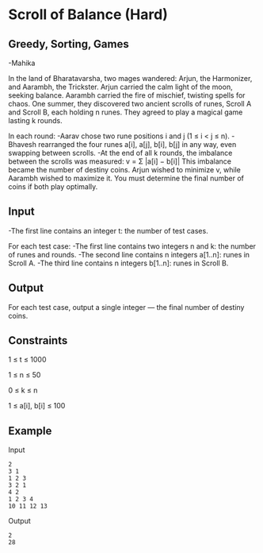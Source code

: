 # Scroll of Balance (Hard)
## Greedy, Sorting, Games
-Mahika

In the land of Bharatavarsha, two mages wandered: Arjun, the Harmonizer, and Aarambh, the Trickster. Arjun carried the calm light of the moon, seeking balance. Aarambh carried the fire of mischief, twisting spells for chaos.
One summer, they discovered two ancient scrolls of runes, Scroll A and Scroll B, each holding n runes. They agreed to play a magical game lasting k rounds.

In each round:
-Aarav chose two rune positions i and j (1 ≤ i < j ≤ n).
-Bhavesh rearranged the four runes a[i], a[j], b[i], b[j] in any way, even swapping between scrolls.
-At the end of all k rounds, the imbalance between the scrolls was measured:
v = Σ |a[i] − b[i]|
This imbalance became the number of destiny coins. Arjun wished to minimize v, while Aarambh wished to maximize it. You must determine the final number of coins if both play optimally.

## Input

-The first line contains an integer t: the number of test cases.

For each test case:
-The first line contains two integers n and k: the number of runes and rounds.
-The second line contains n integers a[1..n]: runes in Scroll A.
-The third line contains n integers b[1..n]: runes in Scroll B.

## Output

For each test case, output a single integer — the final number of destiny coins.

## Constraints

1 ≤ t ≤ 1000

1 ≤ n ≤ 50

0 ≤ k ≤ n

1 ≤ a[i], b[i] ≤ 100

## Example
Input
```
2
3 1
1 2 3
3 2 1
4 2
1 2 3 4
10 11 12 13
```
Output
```
2
28
```
